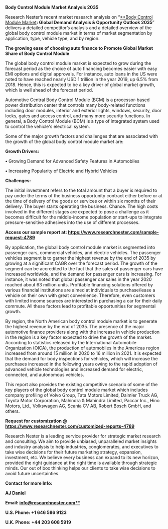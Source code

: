 ﻿**Body Control Module Market Analysis 2035**

Research Nester’s recent market research analysis on “[**Body Control Module Market](https://www.researchnester.com/reports/body-control-module-market/4789)**: Global Demand Analysis & Opportunity Outlook 2035**” delivers a detailed competitor’s analysis and a detailed overview of the global body control module market in terms of market segmentation by application, type, vehicle type, and by region.

**The growing ease of choosing auto finance to Promote Global Market Share of Body Control Module**

The global body control module market is expected to grow during the forecast period as the choice of auto financing becomes easier with easy EMI options and digital approvals. For instance, auto loans in the US were noted to have reached nearly USD 1 trillion in the year 2019, up 6.5% from 2018. Hence, this is expected to be a key driver of global market growth, which is well ahead of the forecast period. 

Automotive Central Body Control Module (BCM) is a processor-based power distribution center that controls many body-related functions including door modules, interior and exterior lights, windows, security, door locks, gates and access control, and many more security functions. In general, a Body Control Module (BCM) is a type of integrated system used to control the vehicle's electrical system.

Some of the major growth factors and challenges that are associated with the growth of the global body control module market are:

**Growth Drivers:**

**•**	Growing Demand for Advanced Safety Features in Automobiles

**•**	Increasing Popularity of Electric and Hybrid Vehicles

**Challenges:**

The initial investment refers to the total amount that a buyer is required to pay under the terms of the business opportunity contract either before or at the time of delivery of the goods or services or within six months of their delivery. The buyer starts operating the business. Chance. The high costs involved in the different stages are expected to pose a challenge as it becomes difficult for the middle-income population or start-ups to integrate pressure-sensitive adhesives into the use of different processes.

**Access our sample report at: <https://www.researchnester.com/sample-request-4789>** 

By application, the global body control module market is segmented into passenger cars, commercial vehicles, and electric vehicles. The passenger vehicles segment is to garner the highest revenue by the end of 2035 by growing at a significant CAGR over the forecast period. The growth of the segment can be accredited to the fact that the sales of passenger cars have increased worldwide, and the demand for passenger cars is increasing. For instance, it was noted that global passenger car sales in the year 2020 reached about 63 million units. Profitable financing solutions offered by various financial institutions are aimed at individuals to purchase/lease a vehicle on their own with great convenience. Therefore, even customers with limited income sources are interested in purchasing a car for their daily commute. All these factors lead to profitable opportunities for segmental growth.

By region, the North American body control module market is to generate the highest revenue by the end of 2035. The presence of the major automotive finance providers along with the increase in vehicle production in the region is a key factor expected to drive the growth of the market. According to statistics released by the International Automobile Organization (OICA), the production of automobiles in the Americas region increased from around 15 million in 2020 to 16 million in 2021. It is expected that the demand for body inspections for vehicles, which will increase the purchases increased in the following years owing to the rapid adoption of advanced vehicle technologies and increased demand for electric, connected, and autonomous vehicles.

This report also provides the existing competitive scenario of some of the key players of the global body control module market which includes company profiling of Volvo Group, Tata Motors Limited, Daimler Truck AG, Toyota Motor Corporation, Mahindra & Mahindra Limited, Paccar Inc., Hino Motors, Ltd., Volkswagen AG, Scania CV AB, Robert Bosch GmbH, and others.      

**Request for customization @ <https://www.researchnester.com/customized-reports-4789>** 

Research Nester is a leading service provider for strategic market research and consulting. We aim to provide unbiased, unparalleled market insights and industry analysis to help industries, conglomerates, and executives to take wise decisions for their future marketing strategy, expansion, investment, etc. We believe every business can expand to its new horizon, provided the right guidance at the right time is available through strategic minds. Our out of box thinking helps our clients to take wise decisions to avoid future uncertainties.

**Contact for more Info:**

**AJ Daniel**

**Email: [info@researchnester.com**](mailto:info@researchnester.com)**

**U.S. Phone: +1 646 586 9123** 

**U.K. Phone: +44 203 608 5919**
